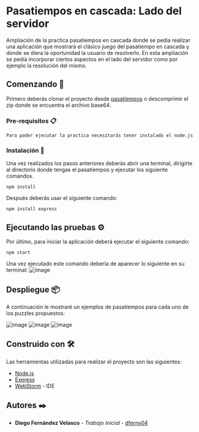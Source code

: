 # Pasatiempos en cascada: Lado del servidor

Ampliación de la practica pasatiempos en cascada donde se pedia realizar una aplicación que mostrará el clásico juego del pasatiempo en cascada
y donde se diera la oportunidad la usuario de resolverlo. En esta ampliación se pedía incorporar ciertos aspectos en el lado del servidor como 
por ejemplo la resolución del mismo.

## Comenzando 🚀

Primero deberás clonar el proyecto desde [pasatiempos](https://github.com/dfernv04/PasatiemposServer/) o descomprimir el zip donde se encuentra
el archivo base64.


### Pre-requisitos 📋

```
Para poder ejecutar la practica necesitarás tener instalado el node.js
```

### Instalación 🔧

Una vez realizados los pasos anteriores deberás abrir una terminal, dirigirte al directorio donde tengas el pasatiempos y ejecutar los siguiente comandos.

```
npm install
```

Después deberás usar el siguiente comando:

```
npm install express
```

## Ejecutando las pruebas ⚙️

Por último, para iniciar la aplicación deberá ejecutar el siguiente comando:

```
npm start
```
Una vez ejecutado este comando debería de aparecer lo siguiente en su terminal:
![image](https://user-images.githubusercontent.com/47598224/120245902-feaeed00-c26e-11eb-8e44-abe98636c14c.png)


## Despliegue 📦

A continuación le mostraré un ejemplos de pasatiempos para cada uno de los puzzles propuestos:

![image](https://user-images.githubusercontent.com/47598224/120245995-3b7ae400-c26f-11eb-93c5-3a7cc52c3176.png)
![image](https://user-images.githubusercontent.com/47598224/120246019-46357900-c26f-11eb-8338-40a75939a141.png)
![image](https://user-images.githubusercontent.com/47598224/120246309-23f02b00-c270-11eb-84ee-4954d590e33f.png)


## Construido con 🛠️

Las herramientas utilizadas para realizar el proyecto son las siguientes:

* [Node.js](https://nodejs.org/es/)
* [Express](https://expressjs.com/es/)
* [WebStorm](https://www.jetbrains.com/es-es/webstorm/) - IDE


## Autores ✒️

* **Diego Fernández Velasco** - *Trabajo Inicial* - [dfernv04](https://github.com/dfernv04/)

